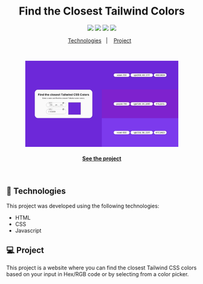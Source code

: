 <h1 align="center">Find the Closest Tailwind Colors</h1>

<p align="center">
  <a alt="HTML5">
    <img src="https://img.shields.io/badge/HTML5-E34F26?logo=html5&logoColor=fff&style=for-the-badge" />
  </a>
  <a alt="CSS3">
    <img src="https://img.shields.io/badge/CSS3-1572B6?logo=css3&logoColor=fff&style=for-the-badge" />
  </a>
  <a alt="Javascript">
    <img src="https://img.shields.io/badge/JAVASCRIPT-F7DF1E?logo=javascript&logoColor=000&style=for-the-badge" />
  </a>
  <a alt="Tailwind">
    <img src="https://img.shields.io/badge/TAILWINDCSS-%2338B2AC.svg?style=for-the-badge&logo=tailwind-css&logoColor=white" />
  </a>
</p>

<p align="center">
  <a href="#-technologies">Technologies</a>&nbsp;&nbsp;&nbsp;|&nbsp;&nbsp;&nbsp;
  <a href="#-project">Project</a>&nbsp;&nbsp;&nbsp;
</p>

<br>
<p align="center">
  <img alt="Preview of the project." src=".github/preview.png" width="80%">
</p>

<h4 align="center">
  
  [See the project](https://gabrielcenteiofreitas.github.io/FindTheClosestTailwindColors/)
</h4>

<br>


## 🚀 Technologies

This project was developed using the following technologies:

- HTML
- CSS
- Javascript


## 💻 Project

This project is a website where you can find the closest Tailwind CSS colors based on your input in Hex/RGB code or by selecting from a color picker.
